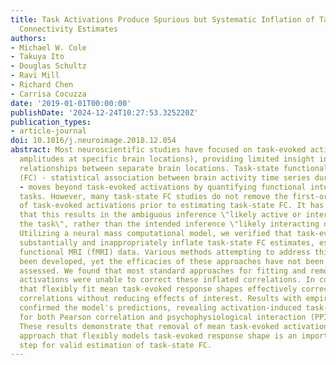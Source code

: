 ```yaml
---
title: Task Activations Produce Spurious but Systematic Inflation of Task Functional
  Connectivity Estimates
authors:
- Michael W. Cole
- Takuya Ito
- Douglas Schultz
- Ravi Mill
- Richard Chen
- Carrisa Cocuzza
date: '2019-01-01T00:00:00'
publishDate: '2024-12-24T10:27:53.325220Z'
publication_types:
- article-journal
doi: 10.1016/j.neuroimage.2018.12.054
abstract: Most neuroscientific studies have focused on task-evoked activations (activity
  amplitudes at specific brain locations), providing limited insight into the functional
  relationships between separate brain locations. Task-state functional connectivity
  (FC) - statistical association between brain activity time series during task performance
  - moves beyond task-evoked activations by quantifying functional interactions during
  tasks. However, many task-state FC studies do not remove the first-order effect
  of task-evoked activations prior to estimating task-state FC. It has been argued
  that this results in the ambiguous inference \"likely active or interacting during
  the task\", rather than the intended inference \"likely interacting during the task\".
  Utilizing a neural mass computational model, we verified that task-evoked activations
  substantially and inappropriately inflate task-state FC estimates, especially in
  functional MRI (fMRI) data. Various methods attempting to address this problem have
  been developed, yet the efficacies of these approaches have not been systematically
  assessed. We found that most standard approaches for fitting and removing mean task-evoked
  activations were unable to correct these inflated correlations. In contrast, methods
  that flexibly fit mean task-evoked response shapes effectively corrected the inflated
  correlations without reducing effects of interest. Results with empirical fMRI data
  confirmed the model's predictions, revealing activation-induced task-state FC inflation
  for both Pearson correlation and psychophysiological interaction (PPI) approaches.
  These results demonstrate that removal of mean task-evoked activations using an
  approach that flexibly models task-evoked response shape is an important preprocessing
  step for valid estimation of task-state FC.
---
```

